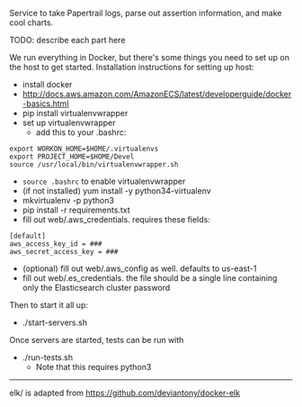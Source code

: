 Service to take Papertrail logs, parse out assertion information, and make cool charts.

TODO: describe each part here

We run everything in Docker, but there's some things you need to set up on the
host to get started. Installation instructions for setting up host:
 - install docker
  - http://docs.aws.amazon.com/AmazonECS/latest/developerguide/docker-basics.html
 - pip install virtualenvwrapper
 - set up virtualenvwrapper
   - add this to your .bashrc:
```
export WORKON_HOME=$HOME/.virtualenvs
export PROJECT_HOME=$HOME/Devel
source /usr/local/bin/virtualenvwrapper.sh
```
 - `source .bashrc` to enable virtualenvwrapper
 - (if not installed) yum install -y python34-virtualenv
 - mkvirtualenv -p python3 <virtualenv name>
 - pip install -r requirements.txt
 - fill out web/.aws_credentials. requires these fields:
```
[default]
aws_access_key_id = ###
aws_secret_access_key = ###
```
  - (optional) fill out web/.aws_config as well. defaults to us-east-1
 - fill out web/.es_credentials. the file should be a single line containing only the Elasticsearch cluster password

Then to start it all up:
  - ./start-servers.sh

Once servers are started, tests can be run with
  - ./run-tests.sh
    - Note that this requires python3

---

elk/ is adapted from https://github.com/deviantony/docker-elk
